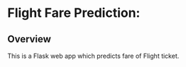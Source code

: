 # Flight Fare Prediction: 

## Overview
This is a Flask web app which predicts fare of Flight ticket.


